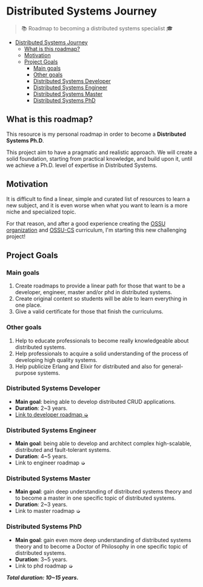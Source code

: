 # Distributed Systems Journey

> 📚 Roadmap to becoming a distributed systems specialist 🎓

- [Distributed Systems Journey](#distributed-systems-journey)
  - [What is this roadmap?](#what-is-this-roadmap)
  - [Motivation](#motivation)
  - [Project Goals](#project-goals)
    - [Main goals](#main-goals)
    - [Other goals](#other-goals)
    - [Distributed Systems Developer](#distributed-systems-developer)
    - [Distributed Systems Engineer](#distributed-systems-engineer)
    - [Distributed Systems Master](#distributed-systems-master)
    - [Distributed Systems PhD](#distributed-systems-phd)

## What is this roadmap?

This resource is my personal roadmap in order to become a **Distributed Systems Ph.D**.

This project aim to have a pragmatic and realistic approach. We will create a solid foundation, starting from practical knowledge, and build upon it, until we achieve a Ph.D. level of expertise in Distributed Systems.

## Motivation

It is difficult to find a linear, simple and curated list of resources to learn a new subject, and it is even worse when what you want to learn is a more niche and specialized topic.

For that reason, and after a good experience creating the [OSSU organization](https://github.com/ossu) and [OSSU-CS](https://github.com/ossu/computer-science) curriculum, I'm starting this new challenging project!

## Project Goals

### Main goals

1. Create roadmaps to provide a linear path for those that want to be a developer, engineer, master and/or phd in distributed systems.
1. Create original content so students will be able to learn everything in one place.
1. Give a valid certificate for those that finish the curriculums.

### Other goals

1. Help to educate professionals to become really knowledgeable about distributed systems.
1. Help professionals to acquire a solid understanding of the process of developing high quality systems.
1. Help publicize Erlang and Elixir for distributed and also for general-purpose systems.

### Distributed Systems Developer

- **Main goal**: being able to develop distributed CRUD applications.
- **Duration**: 2~3 years.
- [Link to developer roadmap ➭](/developer-roadmap/README.md)

### Distributed Systems Engineer

- **Main goal**: being able to develop and architect complex high-scalable, distributed and fault-tolerant systems.
- **Duration**: 4~5 years.
- Link to engineer roadmap ➭

### Distributed Systems Master

- **Main goal**: gain deep understanding of distributed systems theory and to become a master in one specific topic of distributed systems.
- **Duration**: 2~3 years.
- Link to master roadmap ➭

### Distributed Systems PhD

- **Main goal**: gain even more deep understanding of distributed systems theory and to become a Doctor of Philosophy in one specific topic of distributed systems.
- **Duration**: 3~5 years.
- Link to phd roadmap ➭

***Total duration: 10~15 years.***